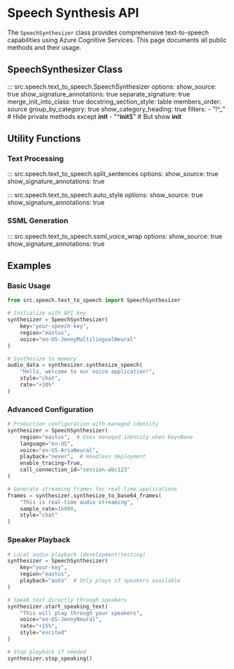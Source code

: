 # Speech Synthesis API

The `SpeechSynthesizer` class provides comprehensive text-to-speech capabilities using Azure Cognitive Services. This page documents all public methods and their usage.

## SpeechSynthesizer Class

::: src.speech.text_to_speech.SpeechSynthesizer
    options:
      show_source: true
      show_signature_annotations: true
      separate_signature: true
      merge_init_into_class: true
      docstring_section_style: table
      members_order: source
      group_by_category: true
      show_category_heading: true
      filters:
        - "!^_"  # Hide private methods except __init__
        - "^__init__$"  # But show __init__

## Utility Functions

### Text Processing

::: src.speech.text_to_speech.split_sentences
    options:
      show_source: true
      show_signature_annotations: true

::: src.speech.text_to_speech.auto_style
    options:
      show_source: true
      show_signature_annotations: true

### SSML Generation

::: src.speech.text_to_speech.ssml_voice_wrap
    options:
      show_source: true
      show_signature_annotations: true

## Examples

### Basic Usage

```python
from src.speech.text_to_speech import SpeechSynthesizer

# Initialize with API key
synthesizer = SpeechSynthesizer(
    key="your-speech-key",
    region="eastus",
    voice="en-US-JennyMultilingualNeural"
)

# Synthesize to memory
audio_data = synthesizer.synthesize_speech(
    "Hello, welcome to our voice application!",
    style="chat",
    rate="+10%"
)
```

### Advanced Configuration

```python
# Production configuration with managed identity
synthesizer = SpeechSynthesizer(
    region="eastus",  # Uses managed identity when key=None
    language="en-US",
    voice="en-US-AriaNeural",
    playback="never",  # Headless deployment
    enable_tracing=True,
    call_connection_id="session-abc123"
)

# Generate streaming frames for real-time applications
frames = synthesizer.synthesize_to_base64_frames(
    "This is real-time audio streaming",
    sample_rate=16000,
    style="chat"
)
```

### Speaker Playback

```python
# Local audio playback (development/testing)
synthesizer = SpeechSynthesizer(
    key="your-key",
    region="eastus", 
    playback="auto"  # Only plays if speakers available
)

# Speak text directly through speakers
synthesizer.start_speaking_text(
    "This will play through your speakers",
    voice="en-US-JennyNeural",
    rate="+15%",
    style="excited"
)

# Stop playback if needed
synthesizer.stop_speaking()
```
